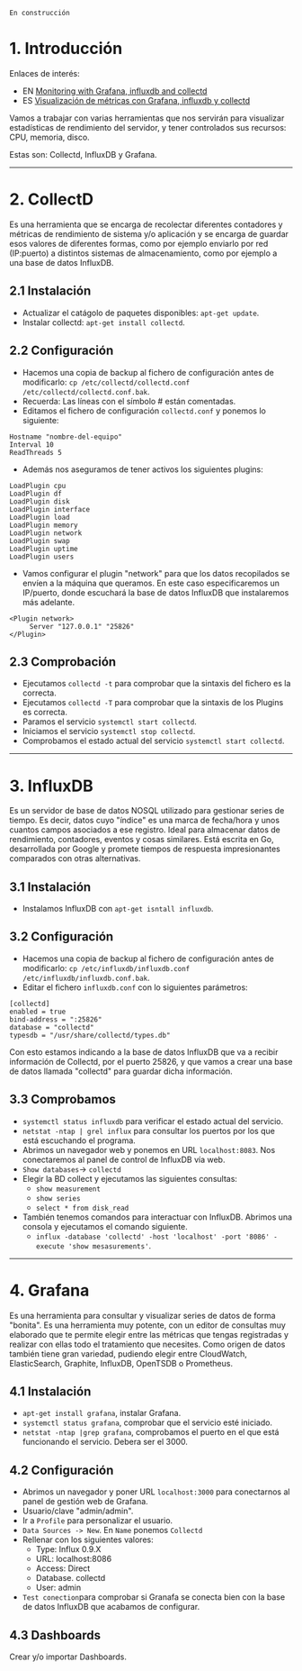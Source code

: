 
`En construcción`

# 1. Introducción

Enlaces de interés:

* EN [Monitoring with Grafana, influxdb and collectd](http://www.vishalbiyani.com/graphing-performance-with-collectd-influxdb-grafana/)
* ES [Visualización de métricas con Grafana, influxdb y collectd](http://dchaparro.net/visualizacion-de-metricas-grafana-influxdb-y-collectd/)

Vamos a trabajar con varias herramientas que nos servirán para visualizar
estadísticas de rendimiento del servidor, y tener controlados sus recursos:
CPU, memoria, disco.

Estas son: Collectd, InfluxDB y Grafana.

---

# 2. CollectD

Es una herramienta que se encarga de recolectar diferentes contadores
y métricas de rendimiento de sistema y/o aplicación y se encarga de guardar esos
valores de diferentes formas, como por ejemplo enviarlo por red (IP:puerto)
a distintos sistemas de almacenamiento, como por ejemplo a una base de datos InfluxDB.

## 2.1 Instalación

* Actualizar el catágolo de paquetes disponibles: `apt-get update`.
* Instalar collectd: `apt-get install collectd`.

## 2.2 Configuración

* Hacemos una copia de backup al fichero de configuración antes de modificarlo:
`cp /etc/collectd/collectd.conf /etc/collectd/collectd.conf.bak`.
* Recuerda: Las líneas con el símbolo # están comentadas.
* Editamos el fichero de configuración `collectd.conf` y ponemos lo siguiente:

```
Hostname "nombre-del-equipo"
Interval 10
ReadThreads 5
```
* Además nos aseguramos de tener activos los siguientes plugins:

```
LoadPlugin cpu
LoadPlugin df
LoadPlugin disk
LoadPlugin interface
LoadPlugin load
LoadPlugin memory
LoadPlugin network
LoadPlugin swap
LoadPlugin uptime
LoadPlugin users
```

* Vamos configurar el plugin "network" para que los datos recopilados se envíen a la máquina que queramos.
En este caso especificaremos un IP/puerto, donde escuchará la base de datos InfluxDB que instalaremos más adelante.

```
<Plugin network>
     Server "127.0.0.1" "25826"
</Plugin>
```

## 2.3 Comprobación

* Ejecutamos `collectd -t` para comprobar que la sintaxis del fichero es la correcta.
* Ejecutamos `collectd -T` para comprobar que la sintaxis de los Plugins es correcta.
* Paramos el servicio `systemctl start collectd`.
* Iniciamos el servicio `systemctl stop collectd`.
* Comprobamos el estado actual del servicio `systemctl start collectd`.

---

# 3. InfluxDB

Es un servidor de base de datos NOSQL utilizado para gestionar
series de tiempo. Es decir, datos cuyo "índice" es una marca de fecha/hora y unos
cuantos campos asociados a ese registro. Ideal para almacenar datos de rendimiento,
contadores, eventos y cosas similares. Está escrita en Go, desarrollada por Google
y promete tiempos de respuesta impresionantes comparados con otras alternativas.

## 3.1 Instalación

* Instalamos InfluxDB con `apt-get isntall influxdb`.

## 3.2 Configuración

* Hacemos una copia de backup al fichero de configuración antes de modificarlo:
`cp /etc/influxdb/influxdb.conf /etc/influxdb/influxdb.conf.bak`.
* Editar el fichero `influxdb.conf` con lo siguientes parámetros:

```
[collectd]
enabled = true
bind-address = ":25826"
database = "collectd"
typesdb = "/usr/share/collectd/types.db"
```

Con esto estamos indicando a la base de datos InfluxDB que va a recibir información de
Collectd, por el puerto 25826, y que vamos a crear una base de datos llamada "collectd" 
para guardar dicha información.

## 3.3 Comprobamos

* `systemctl status influxdb` para verificar el estado actual del servicio.
* `netstat -ntap | grel influx` para consultar los puertos por los que está escuchando el programa.
* Abrimos un navegador web y ponemos en URL `localhost:8083`. Nos conectaremos al panel de control
de InfluxDB vía web.
* `Show databases`-> `collectd`
* Elegir la BD collect y ejecutamos las siguientes consultas:
    * `show measurement`
    * `show series`
    * `select * from disk_read`
* También tenemos comandos para interactuar con InfluxDB. Abrimos una consola y ejecutamos 
el comando siguiente.
    * `influx -database 'collectd' -host 'localhost' -port '8086' -execute 'show mesasurements'`.

---

# 4. Grafana

Es una herramienta para consultar y visualizar series de datos de
forma "bonita". Es una herramienta muy potente, con un editor de consultas muy
elaborado que te permite elegir entre las métricas que tengas registradas y
realizar con ellas todo el tratamiento que necesites. Como origen de datos
también tiene gran variedad, pudiendo elegir entre CloudWatch, ElasticSearch,
Graphite, InfluxDB, OpenTSDB o Prometheus.

## 4.1 Instalación

* `apt-get install grafana`, instalar Grafana.
* `systemctl status grafana`, comprobar que el servicio esté iniciado.
* `netstat -ntap |grep grafana`, comprobamos el puerto en el que está funcionando el servicio. Debera ser el 3000.

## 4.2 Configuración

* Abrimos un navegador y poner URL `localhost:3000` para conectarnos al panel de gestión web de Grafana.
* Usuario/clave "admin/admin".
* Ir a `Profile` para personalizar el usuario.
* `Data Sources -> New`. En `Name` ponemos `Collectd`
* Rellenar con los siguientes valores:
    * Type: Influx 0.9.X
    * URL: localhost:8086
    * Access: Direct
    * Database. collectd
    * User: admin
* `Test conection`para comprobar si Granafa se conecta bien con la base de datos InfluxDB que acabamos de configurar.

## 4.3 Dashboards

Crear y/o importar Dashboards.

